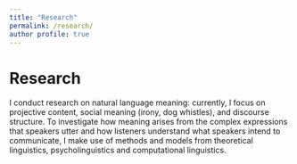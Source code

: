 ```yaml
---
title: "Research"
permalink: /research/
author profile: true
---
```


# Research

I conduct research on natural language meaning: currently, I focus on projective content, social meaning (irony, dog whistles), and discourse structure. To investigate how meaning arises from the complex expressions that speakers utter and how listeners understand what speakers intend to communicate, I make use of methods and models from theoretical linguistics, psycholinguistics and computational linguistics.
